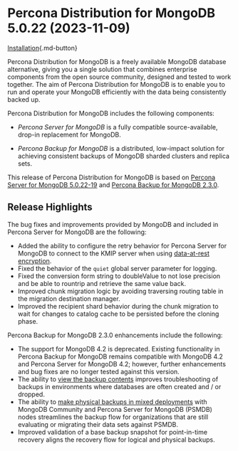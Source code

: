 # Percona Distribution for MongoDB 5.0.22 (2023-11-09)

[Installation](installation.md){.md-button}

Percona Distribution for MongoDB is a freely available MongoDB database alternative, giving you a single solution that combines enterprise components from the open source community, designed and tested to work together. The aim of Percona Distribution for MongoDB is to enable you to run and operate your
MongoDB efficiently with the data being consistently backed up.

Percona Distribution for MongoDB includes the following components:

* *Percona Server for MongoDB* is a fully compatible source-available, drop-in replacement
for MongoDB.

* *Percona Backup for MongoDB* is a distributed, low-impact solution for achieving
consistent backups of MongoDB sharded clusters and replica sets.

This release of Percona Distribution for MongoDB is based on [Percona Server for MongoDB 5.0.22-19](https://docs.percona.com/percona-server-for-mongodb/5.0/release_notes/5.0.11-19.html) and [Percona Backup for MongoDB 2.3.0](https://docs.percona.com/percona-backup-mongodb/release-notes/2.3.0.html).

## Release Highlights

The bug fixes and improvements provided by MongoDB and included in Percona Server for MongoDB are the following:

* Added the ability to configure the retry behavior for Percona Server for MongoDB to connect to the KMIP server when using [data-at-rest encryption](https://docs.percona.com/percona-server-for-mongodb/5.0/kmip.html).
* Fixed the behavior of the `quiet` global server parameter for logging.
* Fixed the conversion form string to doubleValue to not lose precision and be able to rountrip and retrieve the same value back.
* Improved chunk migration logic by avoiding traversing routing table in the migration destination manager.
* Improved the recipient shard behavior during the chunk migration to wait for changes to catalog cache to be persisted before the cloning phase.

Percona Backup for MongoDB 2.3.0 enhancements include the following:

* The support for MongoDB 4.2 is deprecated. Existing functionality in Percona Backup for MongoDB remains compatible with MongoDB 4.2 and Percona Server for MongoDB 4.2; however, further enhancements and bug fixes are no longer tested against this version.
* The ability to [view the backup contents](https://docs.percona.com/percona-backup-mongodb/usage/describe-backup.html) improves troubleshooting of backups in environments where databases are often created and / or dropped. 
* The ability to [make physical backups in mixed deployments](https://docs.percona.com/percona-backup-mongodb/features/physical.html#physical-backups-in-mixed-deployments) with MongoDB Community and Percona Server for MongoDB (PSMDB) nodes streamlines the backup flow for organizations that are still evaluating or migrating their data sets against PSMDB.
* Improved validation of a base backup snapshot for point-in-time recovery aligns the recovery flow for logical and physical backups.

